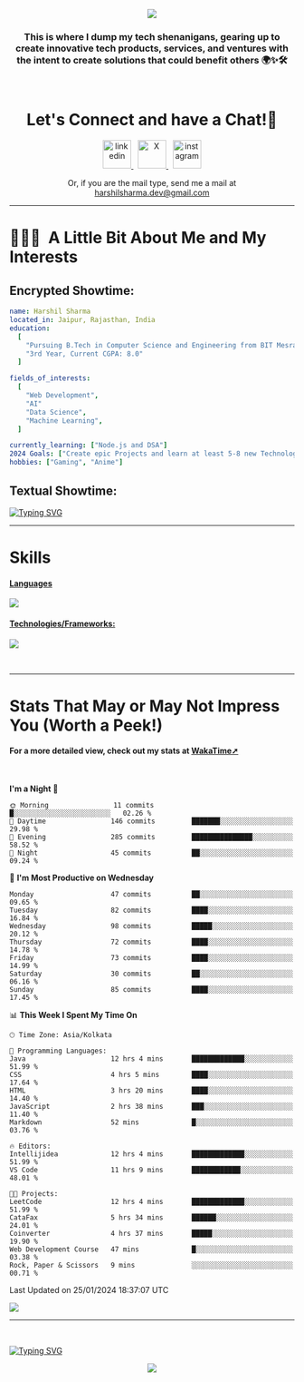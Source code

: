 <p align="center">
  <img src="https://capsule-render.vercel.app/api?type=waving&color=0:000000,100:ec1515&height=100&section=header&animation=fadeIn&text=Hello!&fontColor=ffffff"/>
</p>

<h3 align="center">
This is where I dump my tech shenanigans, gearing up to create innovative tech products, services, and ventures with the intent to create solutions that could benefit others 🌍✨🛠️
</h3>

<br>

<h1 align="center">
  Let's Connect and have a Chat!💬
</h1>

<p align="center">
<a href="https://www.linkedin.com/in/harshilshrma/">
  <img src="https://user-images.githubusercontent.com/46517096/166973395-19676cd8-f8ec-4abf-83ff-da8243505b82.png" alt="linkedin" height="50">
</a>
&nbsp;
<a href="https://twitter.com/harshilshrma">
  <img src="https://user-images.githubusercontent.com/46517096/166974271-91dfa250-d70b-4cb9-8707-f1bda1b708c3.png" alt="X" height="50">
</a>
&nbsp;
<a href="https://www.instagram.com/harshilshrma/">
  <img src="https://user-images.githubusercontent.com/46517096/166974368-9798f39f-1f46-499c-b14e-81f0a3f83a06.png" alt="instagram" height="50">
</a>
</p>

<p align="center">
<a>Or, if you are the mail type, send me a mail at <a href="mailto:harshilsharma.dev@gmail.com">harshilsharma.dev@gmail.com</a>
</p>

---

<h1> 👨🏻‍💻 &nbsp;A Little Bit About Me and My Interests</h1>

<h2>Encrypted Showtime:</h2>

```yaml
name: Harshil Sharma
located_in: Jaipur, Rajasthan, India
education:
  [
    "Pursuing B.Tech in Computer Science and Engineering from BIT Mesra",
    "3rd Year, Current CGPA: 8.0"
  ]

fields_of_interests:
  [
    "Web Development",
    "AI"
    "Data Science",
    "Machine Learning",
  ]

currently_learning: ["Node.js and DSA"]
2024 Goals: ["Create epic Projects and learn at least 5-8 new Technologies."]
hobbies: ["Gaming", "Anime"]
```

<h2>Textual Showtime:</h2>

[![Typing SVG](https://readme-typing-svg.demolab.com?font=Poppins&size=65&duration=1800&pause=1200&color=F7F7F7&background=0D1117&center=true&vCenter=true&random=false&width=2420&height=300&lines=Hey+there%2C+I'm+Harshil;welcome+to+my+life.exe;Get+ready!+The+next+10+points+offer+a+peek+into+my+world;1%2F10%3A+I'm+Currently+pursuing+B.Tech+in+Computer+Science;2%2F10%3A+Coding+by+day%2C+gaming+by+code's+moonlight;3%2F10%3A+Mastering+skills+for+a+Koenigsegg-fueled+tomorrow;4%2F10%3A+I+excel+in+organized+everything%E2%80%94code%2C+spaces%2C+and+life;5%2F10%3A+Coffee%E2%80%94the+real+code+compiler+behind+my+smarts;6%2F10%3A+Learning+AI+to+make+tech+smarter+and+less+Terminator-y;7%2F10%3A+Obsessed+with+LeetCode%E2%80%94tackling+programming+puzzles+daily;8%2F10%3A+Java+holds+the+throne+in+my+coding+kingdom%E2%80%94top+dog;9%2F10%3A+Striving+to+craft+tech+solutions+that+better+the+world;10%2F10%3A+Working+to+leave+a+positive+impact%2C+doing+good+deeds+before+I+go!;thanks+for+diving+into+my+coding+tale%E2%80%94appreciate+it!;(%E3%80%83%EF%BF%A3%EF%B8%B6%EF%BF%A3)%E4%BA%BA(%EF%BF%A3%EF%B8%B6%EF%BF%A3%E3%80%83))](#)

---

# Skills
<p align="center">
  <a href="https://skillicons.dev">
   <h4>Languages</h4>
    <img src="https://skillicons.dev/icons?i=java,python,c,javascript,kotlin" />
    <h4>Technologies/Frameworks:</h4>
    <img src="https://skillicons.dev/icons?i=html,css,bootstrap,mysql,git,github,vscode,idea,androidstudio" />
  </a>
</p>

<br>

---

# Stats That May or May Not Impress You (Worth a Peek!)
<h4>For a more detailed view, check out my stats at <a href="https://wakatime.com/@harshilshrma">WakaTime➚</a></h4>

<br>

<!--START_SECTION:waka-->
**I'm a Night 🦉** 

```text
🌞 Morning                11 commits          █░░░░░░░░░░░░░░░░░░░░░░░░   02.26 % 
🌆 Daytime                146 commits         ███████░░░░░░░░░░░░░░░░░░   29.98 % 
🌃 Evening                285 commits         ███████████████░░░░░░░░░░   58.52 % 
🌙 Night                  45 commits          ██░░░░░░░░░░░░░░░░░░░░░░░   09.24 % 
```
📅 **I'm Most Productive on Wednesday** 

```text
Monday                   47 commits          ██░░░░░░░░░░░░░░░░░░░░░░░   09.65 % 
Tuesday                  82 commits          ████░░░░░░░░░░░░░░░░░░░░░   16.84 % 
Wednesday                98 commits          █████░░░░░░░░░░░░░░░░░░░░   20.12 % 
Thursday                 72 commits          ████░░░░░░░░░░░░░░░░░░░░░   14.78 % 
Friday                   73 commits          ████░░░░░░░░░░░░░░░░░░░░░   14.99 % 
Saturday                 30 commits          ██░░░░░░░░░░░░░░░░░░░░░░░   06.16 % 
Sunday                   85 commits          ████░░░░░░░░░░░░░░░░░░░░░   17.45 % 
```


📊 **This Week I Spent My Time On** 

```text
🕑︎ Time Zone: Asia/Kolkata

💬 Programming Languages: 
Java                     12 hrs 4 mins       █████████████░░░░░░░░░░░░   51.99 % 
CSS                      4 hrs 5 mins        ████░░░░░░░░░░░░░░░░░░░░░   17.64 % 
HTML                     3 hrs 20 mins       ████░░░░░░░░░░░░░░░░░░░░░   14.40 % 
JavaScript               2 hrs 38 mins       ███░░░░░░░░░░░░░░░░░░░░░░   11.40 % 
Markdown                 52 mins             █░░░░░░░░░░░░░░░░░░░░░░░░   03.76 % 

🔥 Editors: 
Intellijidea             12 hrs 4 mins       █████████████░░░░░░░░░░░░   51.99 % 
VS Code                  11 hrs 9 mins       ████████████░░░░░░░░░░░░░   48.01 % 

🐱‍💻 Projects: 
LeetCode                 12 hrs 4 mins       █████████████░░░░░░░░░░░░   51.99 % 
CataFax                  5 hrs 34 mins       ██████░░░░░░░░░░░░░░░░░░░   24.01 % 
Coinverter               4 hrs 37 mins       █████░░░░░░░░░░░░░░░░░░░░   19.90 % 
Web Development Course   47 mins             █░░░░░░░░░░░░░░░░░░░░░░░░   03.38 % 
Rock, Paper & Scissors   9 mins              ░░░░░░░░░░░░░░░░░░░░░░░░░   00.71 % 
```


 Last Updated on 25/01/2024 18:37:07 UTC
<!--END_SECTION:waka-->

![](https://komarev.com/ghpvc/?username=harshilshrma&color=941315&label=Profile+Visits)

---

<br>

[![Typing SVG](https://readme-typing-svg.demolab.com?font=Gloria+Hallelujah&size=65&duration=2000&pause=1200&color=F7F7F7&background=0D1117&center=true&vCenter=true&random=false&width=2580&height=100&lines=thanks+for+making+it+to+the+end!+Now+go+grab+a+coffee%2C+you've+earned+it!+%F0%9F%98%84%E2%98%95%EF%B8%8F)](#)

<p align="center">
  <img src="https://capsule-render.vercel.app/api?type=waving&color=0:ec1515,150:000000&animation=fadeIn&height=100&section=footer"/>
</p>
